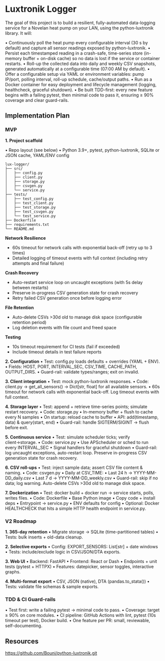 # Luxtronik Logger

The goal of this project is to build a resilient, fully-automated data-logging service for a Novelan heat pump on your LAN, using the python-luxtronik library. It will:

•	Continuously poll the heat pump every configurable interval (30 s by default) and capture all sensor readings exposed by python-luxtronik.
•	Persist each timestamped reading in a crash-safe, time-series store (in-memory buffer + on-disk cache) so no data is lost if the service or container restarts.
•	Roll-up the collected data into daily and weekly CSV snapshots, generated automatically at a configurable time (07:00 AM by default).
•	Offer a configurable setup via YAML or environment variables: pump IP/port, polling interval, roll-up schedule, cache/output paths.
•	Run as a Docker container for easy deployment and lifecycle management (logging, healthcheck, graceful shutdown).
•	Be built TDD-first: every new feature begins with a failing pytest, then minimal code to pass it, ensuring ≥ 90% coverage and clear guard-rails.

## Implementation Plan

### MVP

**1.	Project scaffold**

•	Repo layout (see below)
•	Python 3.9+, pytest, python-luxtronik, SQLite or JSON cache, YAML/ENV config

```
lux-logger/
├── src/
│   ├── config.py
│   ├── client.py
│   ├── storage.py
│   ├── csvgen.py
│   └── service.py
├── tests/
│   ├── test_config.py
│   ├── test_client.py
│   ├── test_storage.py
│   ├── test_csvgen.py
│   └── test_service.py
├── Dockerfile
├── requirements.txt
└── README.md
```

**Network Resilience**
- 60s timeout for network calls with exponential back-off (retry up to 3 times)
- Detailed logging of timeout events with full context (including retry attempts and final failure)

**Crash Recovery**
- Auto-restart service loop on uncaught exceptions (with 5s delay between restarts)
- Preserve in-progress CSV generation state for crash recovery
- Retry failed CSV generation once before logging error

**File Retention**
- Auto-delete CSVs >30d old to manage disk space (configurable retention period)
- Log deletion events with file count and freed space

**Testing**
- 10s timeout requirement for CI tests (fail if exceeded)
- Include timeout details in test failure reports

**2.	Configuration**
•	Test: config.py loads defaults + overrides (YAML + ENV).
•	Fields: HOST, PORT, INTERVAL_SEC, CSV_TIME, CACHE_PATH, OUTPUT_DIRS.
•	Guard-rail: validate types/ranges; exit on invalid.

**3.	Client integration**
•	Test: mock python-luxtronik responses.
•	Code: client.py → get_all_sensors() → Dict[str, float] for all available sensors.
•	60s timeout for network calls with exponential back-off. Log timeout events with full context.

**4.	Storage layer**
•	Test: append + retrieve time-series points; simulate restart recovery.
•	Code: storage.py
•	In-memory buffer + flush to cache every N samples
•	On startup: reload cache to buffer
•	API: add(timestamp, data) & query(start, end)
•	Guard-rail: handle SIGTERM/SIGINT → flush before exit.

**5.	Continuous service**
•	Test: simulate scheduler ticks; verify client→storage.
•	Code: service.py
•	Use APScheduler or sched to run every INTERVAL_SEC
•	Signal handlers for graceful shutdown
•	Guard-rail: log uncaught exceptions, auto-restart loop. Preserve in-progress CSV generation state for crash recovery.

**6.	CSV roll-ups**
•	Test: inject sample data; assert CSV file content & naming.
•	Code: csvgen.py
•	Daily at CSV_TIME:
•	Last 24 h → YYYY-MM-DD_daily.csv
•	Last 7 d  → YYYY-MM-DD_weekly.csv
•	Guard-rail: skip if no data; log warning. Auto-delete CSVs >30d old to manage disk space.

**7.	Dockerization**
•	Test: docker build + docker run → service starts, polls, writes files.
•	Code: Dockerfile
•	Base Python image
•	Copy code + install deps
•	Entrypoint → service.py
•	ENV defaults for config
•	Optional: Docker HEALTHCHECK that hits a simple HTTP health endpoint in service.py.


### V2 Roadmap

**1.	365-day retention**
•	Migrate storage → SQLite (time-partitioned tables)
•	Tests: bulk inserts + old-data cleanup.

**2.	Selective exports**
•	Config: EXPORT_SENSORS: List[str] + date windows
•	Tests: include/exclude logic in CSV/JSON/DTA exports.

**3.	Web UI**
•	Backend: FastAPI
•	Frontend: React or Dash
•	Endpoints + unit tests (pytest + HTTPX)
•	Features: datepicker, sensor toggles, interactive graphs.

**4.	Multi-format export**
•	CSV, JSON (native), DTA (pandas.to_stata())
•	Tests: validate file schemas & sample exports.


### TDD & CI Guard-rails
•	Test first: write a failing pytest → minimal code to pass.
•	Coverage: target ≥ 90% on core modules.
•	CI pipeline: GitHub Actions with lint, pytest (10s timeout per test), Docker build.
•	One feature per PR: small, reviewable, self-documenting.


## Resources

https://github.com/Bouni/python-luxtronik.git

